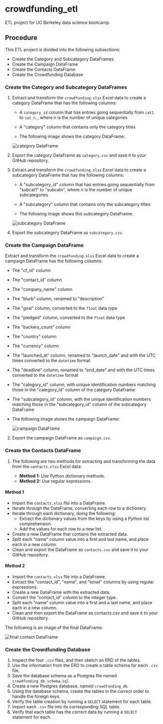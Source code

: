 # crowdfunding_etl
ETL project for UC Berkeley data science bootcamp.

## Procedure
This ETL project is divided into the following subsections:

- Create the Category and Subcategory DataFrames
- Create the Campaign DataFrame
- Create the Contacts DataFrame
- Create the Crowdfunding Database

### Create the Category and Subcategory DataFrames
1. Extract and transform the `crowdfunding.xlsx` Excel data to create a category DataFrame that has the following columns:

    - A `category_id` column that has entries going sequentially from `cat1` to `cat_n_`, where n is the number of unique categories

    - A "category" column that contains only the category titles
    - The following image shows the category DataFrame:

    ![category DataFrame](images/category_DataFrame.png)

2. Export the category DataFrame as `category.csv` and save it to your GitHub repository.

3. Extract and transform the `crowdfunding.xlsx` Excel data to create a subcategory DataFrame that has the following columns:

    - A "subcategory_id" column that has entries going sequentially from "subcat1" to "subcatn", where n is the number of unique subcategories

    - A "subcategory" column that contains only the subcategory titles

    - The following image shows this subcategory DataFrame:

    ![subcategory DataFrame](images/subcategory_DataFrame.png)

4. Export the subcategory DataFrame as `subcategory.csv`.

### Create the Campaign DataFrame
Extract and transform the `crowdfunding.xlsx` Excel data to create a campaign DataFrame has the following columns:

- The "cf_id" column
- The "contact_id" column
- The "company_name" column
- The "blurb" column, renamed to "description"
- The "goal" column, converted to the `float` data type
- The "pledged" column, converted to the `float` data type
- The "backers_count" column
- The "country" column
- The "currency" column
- The "launched_at" column, renamed to "launch_date" and with the UTC times converted to the `datetime` format
- The "deadline" column, renamed to "end_date" and with the UTC times converted to the `datetime` format
- The "category_id" column, with unique identification numbers matching those in the "category_id" column of the category DataFrame
- The "subcategory_id" column, with the unique identification numbers matching those in the "subcategory_id" column of the subcategory DataFrame
- The following image shows the campaign DataFrame:

    ![campaign DataFrame](images/campaign_DataFrame.png)

2. Export the campaign DataFrame as `campaign.csv`.

### Create the Contacts DataFrame
1. The following are two methods for extracting and transforming the data from the `contacts.xlsx` Excel data:

    - **Method 1:** Use Python dictionary methods.
    - **Method 2:** Use regular expressions.

#### Method 1
- Import the `contacts.xlsx` file into a DataFrame.
- Iterate through the DataFrame, converting each row to a dictionary.
- Iterate through each dictionary, doing the following:
    - Extract the dictionary values from the keys by using a Python list comprehension.
    - Add the values for each row to a new list.
- Create a new DataFrame that contains the extracted data.
- Split each "name" column value into a first and last name, and place each in a new column.
- Clean and export the DataFrame as `contacts.csv` and save it to your GitHub repository.

#### Method 2
- Import the `contacts.xlsx` file into a DataFrame.
- Extract the "contact_id", "name", and "email" columns by using regular expressions.
- Create a new DataFrame with the extracted data.
- Convert the "contact_id" column to the integer type.
- Split each "name" column value into a first and a last name, and place each in a new column.
- Clean and then export the DataFrame as contacts.csv and save it to your GitHub repository.

The following is an image of the final DataFrame:

![final contact DataFrame](images/contact_DataFrame_final.png)

### Create the Crowdfunding Database
1. Inspect the four `.csv` files, and then sketch an ERD of the tables.
2. Use the information from the ERD to create a table schema for each `.csv` file.
3. Save the database schema as a Postgres file named `crowdfunding_db_schema.sql`.
4. Create a new Postgres database, named `crowdfunding_db`.
5. Using the database schema, create the tables in the correct order to handle the foreign keys.
6. Verify the table creation by running a `SELECT` statement for each table.
7. Import each `.csv` file into its corresponding SQL table.
8. Verify that each table has the correct data by running a `SELECT` statement for each.